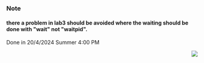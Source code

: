### Note 
#### there a problem in lab3 should be avoided where the waiting should be done with "wait" not "waitpid".


Done in 20/4/2024 Summer 4:00 PM

<img align="right" src="https://visitor-badge.laobi.icu/badge?page_id=ahmed-kamal2004.Operating-Systems-Labs">
